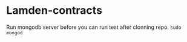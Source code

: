 # Lamden-contracts
Run mongodb server before you can run test after clonning repo.
```sudo mongod```
